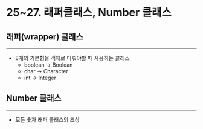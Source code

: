 # 25~27. 래퍼클래스, Number 클래스

## 래퍼(wrapper) 클래스

---

- 8개의 기본형을 객체로 다뤄야할 때 사용하는 클래스
    - boolean → Boolean
    - char → Character
    - int → Integer

## Number 클래스

---

- 모든 숫자 래퍼 클래스의 조상